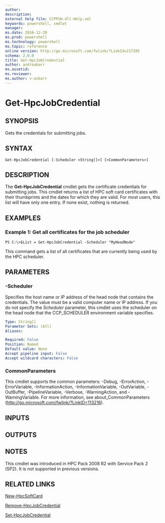 ```yaml
---
author:
description:
external help file: CCPPSH.dll-Help.xml
keywords: powershell, cmdlet
manager:
ms.date: 2016-12-20
ms.prod: powershell
ms.technology: powershell
ms.topic: reference
online version: http://go.microsoft.com/fwlink/?LinkId=217205
schema: 2.0.0
title: Get-HpcJobCredential
author: andreabarr
ms.assetid:
ms.reviewer:
ms.author: v-anbarr
---
```


# Get-HpcJobCredential

## SYNOPSIS
Gets the credentials for submitting jobs.

## SYNTAX

```
Get-HpcJobCredential [-Scheduler <String[]>] [<CommonParameters>]
```

## DESCRIPTION
The **Get-HpcJobCredential** cmdlet gets the certificate credentials for submitting jobs.
This cmdlet returns a list of HPC soft card certificates with their thumbprints and the dates for which they are valid.
For most users, this list will have only one entry.
If none exist, nothing is returned.

## EXAMPLES

### Example 1: Get all certificates for the job scheduler
```
PS C:\>$List = Get-HpcJobCredential -Scheduler "MyHeadNode"
```

This command gets a list of all certificates that are currently being used by the HPC scheduler.

## PARAMETERS

### -Scheduler
Specifies the host name or IP address of the head node that contains the credentials.
The value must be a valid computer name or IP address.
If you do not specify the *Scheduler* parameter, this cmdlet uses the scheduler on the head node that the CCP_SCHEDULER environment variable specifies.

```yaml
Type: String[]
Parameter Sets: (All)
Aliases:

Required: False
Position: Named
Default value: None
Accept pipeline input: False
Accept wildcard characters: False
```

### CommonParameters
This cmdlet supports the common parameters: -Debug, -ErrorAction, -ErrorVariable, -InformationAction, -InformationVariable, -OutVariable, -OutBuffer, -PipelineVariable, -Verbose, -WarningAction, and -WarningVariable. For more information, see about_CommonParameters (http://go.microsoft.com/fwlink/?LinkID=113216).

## INPUTS

## OUTPUTS

## NOTES
This cmdlet was introduced in HPC Pack 2008 R2 with Service Pack 2 (SP2). It is not supported in previous versions.

## RELATED LINKS

[New-HpcSoftCard](./New-HpcSoftCard.md)

[Remove-HpcJobCredential](./Remove-HpcJobCredential.md)

[Set-HpcJobCredential](./Set-HpcJobCredential.md)
